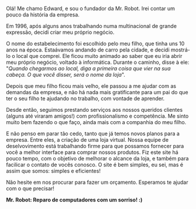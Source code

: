 Olá! Me chamo Edward, e sou o fundador da Mr. Robot. Irei contar um pouco da história da empresa.

Em 1996, após alguns anos trabalhando numa multinacional de grande expressão, decidi criar meu próprio
negócio.

O nome do estabelecimento foi escolhido pelo meu filho, que tinha uns 10 anos na época. Estaávamos
andando de carro pela cidade, e decidi mostrá-lo o local que comprei. Ele ficou muito animado ao saber
que eu iria abrir meu próprio negócio, voltado à informática. Durante o caminho, disse à ele:
"*Quando chegarmos ao local, diga a primeira coisa que vier na sua cabeça. O que você disser, será o nome da loja*".

Depois que meu filho ficou mais velho, ele passou a me ajudar com as demandas da empresa, e não há nada
mais gratificante para um pai do que ter o seu filho te ajudando no trabalho, com vontade de aprender.

Desde então, seguimos prestando serviços aos nossos queridos clientes (alguns até viraram amigos!) com
profissionalismo e competência. Me sinto muito bem fazendo o que faço, ainda mais com a companhia do meu
filho.

E não penso em parar tão cedo, tanto que já temos novos planos para a empresa. Entre eles, a criação de
uma loja virtual. Nossa equipe de deselvovimento está trabalhando firme para que possamos fornecer para
você a melhor interface para comprar nossos produtos. Fiz este site há pouco tempo, com o objetivo de
melhorar o alcance da loja, e também para facilicar o
contato de vocês conosco. O site é bem simples, eu sei, mas é assim que somos: simples e
eficientes!

Não hesite em nos procurar para fazer um orçamento. Esperamos te ajudar com o que precisar!

**Mr. Robot: Reparo de computadores com um sorriso! :)**
